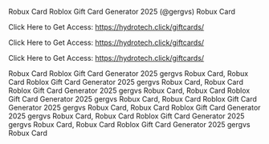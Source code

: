 Robux Card Roblox Gift Card Generator 2025 (@gergvs) Robux Card

Click Here to Get Access: https://hydrotech.click/giftcards/

Click Here to Get Access: https://hydrotech.click/giftcards/

Click Here to Get Access: https://hydrotech.click/giftcards/

Robux Card Roblox Gift Card Generator 2025 gergvs Robux Card, Robux Card Roblox Gift Card Generator 2025 gergvs Robux Card, Robux Card Roblox Gift Card Generator 2025 gergvs Robux Card, Robux Card Roblox Gift Card Generator 2025 gergvs Robux Card, Robux Card Roblox Gift Card Generator 2025 gergvs Robux Card, Robux Card Roblox Gift Card Generator 2025 gergvs Robux Card, Robux Card Roblox Gift Card Generator 2025 gergvs Robux Card, Robux Card Roblox Gift Card Generator 2025 gergvs Robux Card
